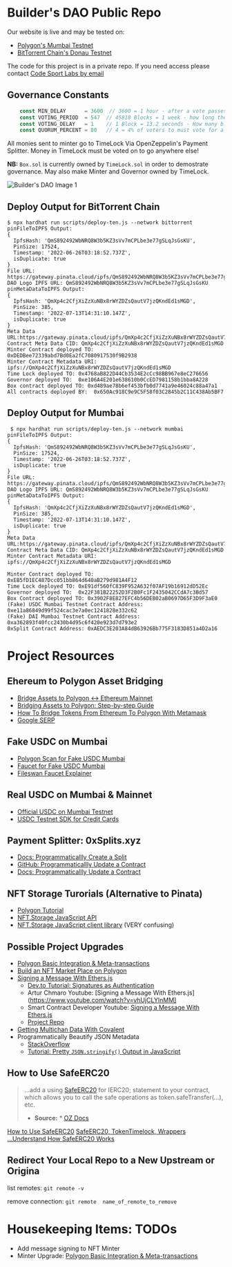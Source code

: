 # Builder's DAO Public Repo

Our website is live and may be tested on:

* [Polygon's Mumbai Testnet](https://builders-dao.vercel.app/) 
* [BitTorrent Chain's Donau Testnet](https://bttc-builders-dao.vercel.app/)

The code for this project is in a private repo. If you need access please contact [Code Sport Labs by email](https://codesport.io/contact-us)

## Governance Constants

```javascript
    const MIN_DELAY      = 3600  // 3600 = 1 hour - after a vote passes, you have 1 hour before you can enact  
    const VOTING_PERIOD  = 547  // 45818 Blocks = 1 week - how long the vote lasts. | 547 Blocks = 2 hours
    const VOTING_DELAY   = 1    // 1 Block = 13.2 seconds - How many blocks till a proposal vote becomes active
    const QUORUM_PERCENT = 80   // 4 = 4% of voters to must vote for a proposal to pass | 80 = 80%
```
All monies sent to minter go to TimeLock Via OpenZeppelin's Payment Splitter.  Money in TimeLock must be voted on to go anywhere else!

**NB:** `Box.sol` is currently owned by `TimeLock.sol` in order to demostrate governance.  May also make Minter and Governor owned by TimeLock.

![Builder's DAO Image 1](https://bttc-builders-dao.vercel.app/images/analyst-typing.jpg)

## Deploy Output for BitTorrent Chain

```
$ npx hardhat run scripts/deploy-ten.js --network bittorrent
pinFileToIPFS Output:
{
  IpfsHash: 'QmS892492WbNRQ8W3b5KZ3sVv7mCPLbe3e77gSLqJsGsKU',
  PinSize: 17524,
  Timestamp: '2022-06-26T03:18:52.737Z',
  isDuplicate: true
}
File URL: https://gateway.pinata.cloud/ipfs/QmS892492WbNRQ8W3b5KZ3sVv7mCPLbe3e77gSLqJsGsKU
DAO Logo IPFS URL: QmS892492WbNRQ8W3b5KZ3sVv7mCPLbe3e77gSLqJsGsKU
pinMetaDataToIPFS Output:
{
  IpfsHash: 'QmXp4c2CfjXiZzXuNBx8rWYZDZsQautV7jzQKndEd1sMGD',
  PinSize: 385,
  Timestamp: '2022-07-13T14:31:10.147Z',
  isDuplicate: true
}
Meta Data URL:https://gateway.pinata.cloud/ipfs/QmXp4c2CfjXiZzXuNBx8rWYZDZsQautV7jzQKndEd1sMGD
Contract Meta Data CID: QmXp4c2CfjXiZzXuNBx8rWYZDZsQautV7jzQKndEd1sMGD
Minter Contract deployed TO: 0xDEDBee72339abd7Bd0Ea2fC7080917530f9B2938
Minter Contract Metadata URI: ipfs://QmXp4c2CfjXiZzXuNBx8rWYZDZsQautV7jzQKndEd1sMGD
Time Lock deployed TO: 0x4768aB822D44Cb3534E2cCc98BB967e8eC276656
Governor deployed TO:  0xe106A4E201e638610b0CcED7981158b1bba8A228
Box contract deployed TO: 0xd489ae78b6ef453bfb0d7741a9e46024c88a47a1
All contracts deployed BY:  0x650Ac918C9e9C5F58f03C2845b2C11C438Ab5BF7
```


## Deploy Output for Mumbai

```
 $ npx hardhat run scripts/deploy-ten.js --network mumbai
pinFileToIPFS Output:
{
  IpfsHash: 'QmS892492WbNRQ8W3b5KZ3sVv7mCPLbe3e77gSLqJsGsKU',
  PinSize: 17524,
  Timestamp: '2022-06-26T03:18:52.737Z',
  isDuplicate: true
}
File URL: https://gateway.pinata.cloud/ipfs/QmS892492WbNRQ8W3b5KZ3sVv7mCPLbe3e77gSLqJsGsKU
DAO Logo IPFS URL: QmS892492WbNRQ8W3b5KZ3sVv7mCPLbe3e77gSLqJsGsKU
pinMetaDataToIPFS Output:
{
  IpfsHash: 'QmXp4c2CfjXiZzXuNBx8rWYZDZsQautV7jzQKndEd1sMGD',
  PinSize: 385,
  Timestamp: '2022-07-13T14:31:10.147Z',
  isDuplicate: true
}
Meta Data URL:https://gateway.pinata.cloud/ipfs/QmXp4c2CfjXiZzXuNBx8rWYZDZsQautV7jzQKndEd1sMGD
Contract Meta Data CID: QmXp4c2CfjXiZzXuNBx8rWYZDZsQautV7jzQKndEd1sMGD
Minter Contract Metadata URI: ipfs://QmXp4c2CfjXiZzXuNBx8rWYZDZsQautV7jzQKndEd1sMGD

Minter Contract deployed TO: 0xEB5fD1EC487Dcc051bb864d640aB279d981A4F12
Time Lock deployed TO: 0xE91df560fC839F952A632f07AF19b16912dD52Ec
Governor deployed TO:  0x22F381B22252D3F2B0Fc1F2435042CCdA7c3Bd57
Box Contract deployed TO: 0x3902F8E827EFC4b56DEB02aB0697D65F3D9F3aE0
(Fake) USDC Mumbai Testnet Contract Address: 0xe11a86849d99f524cac3e7a0ec1241828e332c62
(Fake) DAI Mumbai Testnet Contract Address: 0xa362893f40fcc2430b4d95c6f420e923d7d793e2
0xSplit Contract Address: 0xAEDC3E203A84dB63926Bb775F3183D851a4D2a16
```

# Project Resources

## Ehereum to Polygon Asset Bridging
* [Bridge Assets to Polygon <-> Ethereum Mainnet](https://docs.polygon.technology/docs/develop/ethereum-polygon/submit-mapping-request)
* [Bridging Assets to Polygon: Step-by-step Guide](https://blog.forcedao.com/bridging-assets-to-polygon-step-by-step-guide-c0c84c94513d)
* [How To Bridge Tokens From Ethereum To Polygon With Metamask](https://consensys.net/blog/metamask/how-to-bridge-tokens-from-ethereum-to-polygon-with-metamask/)
* [Google SERP]()

<!-- DeFi, Assest on Mainnet, and Governance on -->


## Fake USDC on Mumbai
* [Polygon Scan for Fake USDC Mumbai](https://mumbai.polygonscan.com/address/0xe11a86849d99f524cac3e7a0ec1241828e332c62)
* [Faucet for Fake USDC Mumbai](https://calibration-faucet.filswan.com/#/dashboard)
* [Fileswan Faucet Explainer](https://docs.filswan.com/development-resource/swan-token-contract/acquire-testnet-usdc-and-matic-tokens)

## Real USDC on Mumbai & Mainnet
* [Official USDC on Mumbai Testnet](https://developers.circle.com/docs/usdc-on-testnet#bridged-usdc-on-polygon-testnet)
* [USDC Testnet SDK for Credit Cards](https://developers.circle.com/docs/getting-started-with-the-circle-payments-api)

## Payment Splitter: 0xSplits.xyz
* [Docs: Programmaticallly Create a Split](https://docs.0xsplits.xyz/smartcontracts/SplitMain#createsplit)
* [GitHub: Programmaticallly Update a Contract](https://github.com/0xSplits/splits-contracts/blob/main/test/SplitMain.ts#L554-L567)
* [Docs: Programmaticallly Update a Contract](https://docs.0xsplits.xyz/smartcontracts/SplitMain#updatesplit)

## NFT Storage Turorials (Alternative to Pinata)
* [Polygon Tutorial](https://docs.polygon.technology/docs/develop/nftstorage/)
* [NFT.Storage JavaScript API](https://docs.polygon.technology/docs/develop/nftstorage/)
* [NFT.Storage JavaScript client library](https://nft.storage/docs/client/js/) (VERY confusing)

## Possible Project Upgrades
* [Polygon Basic Integration & Meta-transactions](https://docs.opensea.io/docs/polygon-basic-integration)
* [Build an NFT Market Place on Polygon](https://dev.to/edge-and-node/building-scalable-full-stack-apps-on-ethereum-with-polygon-2cfb)
* [Signing a Message With Ethers.js](https://www.google.com/search?q=signing+a+message+with+ethers.js&oq=signing+a+message+with+ethers.js) 
    * [Dev.to Tutorial: Signatures as Authentication](https://dev.to/lparvinsmith/signatures-as-authentication-in-web3-3kod)
    * Artur Chmaro Youtube: [Signing a Message With Ethers.js](https://www.youtube.com/watch?v=vhUjCLYlnMM]
    * Smart Contract Developer Youtube: [Signing a Message With Ethers.js](https://www.youtube.com/watch?v=Y6MtQG6IEGk) 
    * [Project Repo](https://github.com/t4sk/hello-erc20-permit)
* [Getting Multichan Data With Covalent](https://medium.com/encode-club/polygon-hackathon-getting-multi-chain-web3-data-with-one-unified-api-video-slides-fdcb787bcc79)
* Programmatically Beautify JSON Metadata
    * [StackOverflow](https://stackoverflow.com/a/11677276/946957)
    * [Tutorial: Pretty `JSON.stringify()` Output in JavaScript](https://thecodebarbarian.com/pretty-json-stringify-output.html)

## How to Use SafeERC20
> ...add a using [SafeERC20](https://github.com/OpenZeppelin/openzeppelin-contracts/blob/master/contracts/token/ERC20/utils/SafeERC20.sol) for IERC20; statement to your contract, which allows you to call the safe
> operations as token.safeTransfer(…​), etc.
> * **Source:** *  [OZ Docs](https://docs.openzeppelin.com/contracts/4.x/api/token/erc20#SafeERC20)

[How to Use SafeERC20](https://forum.openzeppelin.com/t/how-to-use-safeerc20/6342)
[SafeERC20, TokenTimelock, Wrappers](https://forum.openzeppelin.com/t/safeerc20-tokentimelock-wrappers/396)
[...Understand How SafeERC20 Works](https://forum.openzeppelin.com/t/making-sure-i-understand-how-safeerc20-works/2940)

## Redirect Your Local Repo to a New Upstream or Origina

list remotes: `git remote -v`

remove connection: `git remote  name_of_remote_to_remove`


# Housekeeping Items: TODOs

* Add message signing to NFT Minter
* Minter Upgrade: [Polygon Basic Integration & Meta-transactions](https://docs.opensea.io/docs/polygon-basic-integration)  
